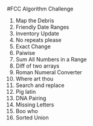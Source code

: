 #FCC Algorithm Challenge

1) Map the Debris  
2) Friendly Date Ranges  
3) Inventory Update  
4) No repeats  please  
5) Exact Change  
6) Paiwise  
7) Sum All Numbers in a Range  
8) Diff of two arrays  
9) Roman Numeral Converter  
10) Where art thou  
11) Search and replace  
12) Pig latin  
13) DNA Pairing   
14) Missing Letters   
15) Boo who   
16) Sorted Union 
